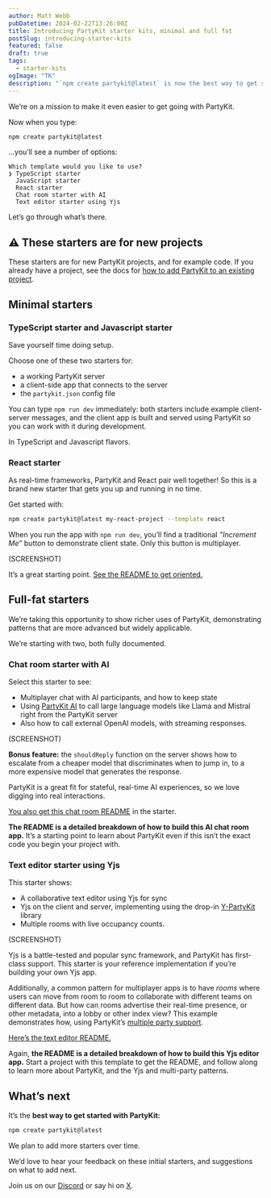 ```yaml
---
author: Matt Webb
pubDatetime: 2024-02-22T13:26:00Z
title: Introducing PartyKit starter kits, minimal and full fat
postSlug: introducing-starter-kits
featured: false
draft: true
tags:
  - starter-kits
ogImage: "TK"
description: "`npm create partykit@latest` is now the best way to get started with PartyKit. Choose from five templates."
---
```


We’re on a mission to make it even easier to get going with PartyKit.

Now when you type:

```bash
npm create partykit@latest
```

…you’ll see a number of options:

```
Which template would you like to use?
❯ TypeScript starter
  JavaScript starter
  React starter
  Chat room starter with AI
  Text editor starter using Yjs
```

Let’s go through what’s there.

## ⚠️ These starters are for new projects

These starters are for new PartyKit projects, and for example code. If you already have a project, see the docs for [how to add PartyKit to an existing project](https://docs.partykit.io/add-to-existing-project/).

## Minimal starters

### TypeScript starter and Javascript starter

Save yourself time doing setup.

Choose one of these two starters for:

- a working PartyKit server
- a client-side app that connects to the server
- the `partykit.json` config file

You can type `npm run dev` immediately: both starters include example client-server messages, and the client app is built and served using PartyKit so you can work with it during development.

In TypeScript and Javascript flavors.

### React starter

As real-time frameworks, PartyKit and React pair well together! So this is a brand new starter that gets you up and running in no time.

Get started with:

```bash
npm create partykit@latest my-react-project --template react
```

When you run the app with `npm run dev`, you’ll find a traditional _”Increment Me”_ button to demonstrate client state. Only this button is multiplayer.

(SCREENSHOT)

It’s a great starting point. [See the README to get oriented.](https://github.com/partykit/templates/blob/main/templates/react/README.md)

## Full-fat starters

We’re taking this opportunity to show richer uses of PartyKit, demonstrating patterns that are more advanced but widely applicable.

We’re starting with two, both fully documented.

### Chat room starter with AI

Select this starter to see:

- Multiplayer chat with AI participants, and how to keep state
- Using [PartyKit AI](https://docs.partykit.io/reference/partykit-ai/) to call large language models like Llama and Mistral right from the PartyKit server
- Also how to call external OpenAI models, with streaming responses.

(SCREENSHOT)

**Bonus feature:** the `shouldReply` function on the server shows how to escalate from a cheaper model that discriminates when to jump in, to a more expensive model that generates the response.

PartyKit is a great fit for stateful, real-time AI experiences, so we love digging into real interactions.

[You also get this chat room README](https://github.com/partykit/templates/blob/main/templates/chat-room/README.md) in the starter.

**The README is a detailed breakdown of how to build this AI chat room app.** It’s a starting point to learn about PartyKit even if this isn’t the exact code you begin your project with.

### Text editor starter using Yjs

This starter shows:

- A collaborative text editor using Yjs for sync
- Yjs on the client and server, implementing using the drop-in [Y-PartyKit](https://docs.partykit.io/reference/y-partykit-api/) library
- Multiple rooms with live occupancy counts.

(SCREENSHOT)

Yjs is a battle-tested and popular sync framework, and PartyKit has first-class support. This starter is your reference implementation if you’re building your own Yjs app.

Additionally, a common pattern for multiplayer apps is to have _rooms_ where users can move from room to room to collaborate with different teams on different data. But how can rooms advertise their real-time presence, or other metadata, into a lobby or other index view? This example demonstrates how, using PartyKit’s [multiple party support](https://docs.partykit.io/guides/using-multiple-parties-per-project/).

[Here’s the text editor README.](https://github.com/partykit/templates/blob/main/templates/text-editor/README.md)

Again, **the README is a detailed breakdown of how to build this Yjs editor app.** Start a project with this template to get the README, and follow along to learn more about PartyKit, and the Yjs and multi-party patterns.

## What’s next

It’s the **best way to get started with PartyKit:**

```bash
npm create partykit@latest
```

We plan to add more starters over time.

We’d love to hear your feedback on these initial starters, and suggestions on what to add next.

Join us on our [Discord](https://discord.gg/GJwKKTcQ7W) or say hi on [X](https://twitter.com/partykit_io).
